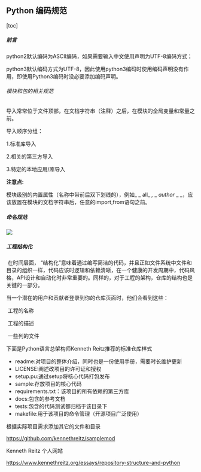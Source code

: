 ## Python 编码规范

[toc]

##### 前言

python2默认编码为ASCII编码，如果需要输入中文使用声明为UTF-8编码方式；

python3默认编码方式为UTF-8，因此使用python3编码时使用编码声明没有作用，即使用Python3编码时没必要添加编码声明。

###### 模块和包的相关规范

导入常常位于文件顶部，在文档字符串（注释）之后，在模块的全局变量和常量之前。

导入顺序分组：

1.标准库导入

2.相关的第三方导入

3.特定的本地应用/库导入

**注意点:**

模块级别的内置属性（名称中带前后双下划线的），例如_ _ all_ _,_ _ _author_ _ _，应该放置在模块的文档字符串后，任意的import,from语句之前。

##### 命名规范

![](F:\Test_Dev\NoteBook\Typora\Images\name.png)

##### 工程结构化

​	在时间层面， “结构化”意味着通过编写简洁的代码，并且正如文件系统中文件和目录的组织一样，代码应该时逻辑和依赖清晰，在一个健康的开发周期中，代码风格，API设计和自动化时非常重要的。同样的，对于工程的架构，仓库的结构也是关键的一部分。

当一个潜在的用户和贡献者登录到你的仓库页面时，他们会看到这些：

​	工程的名称

​	工程的描述

​	一些列的文件

下面是Python语言总架构师Kenneth Reitz推荐的标准仓库样式

- readme:对项目的整体介绍，同时也是一份使用手册，需要时长维护更新
- LICENSE:阐述改项目的许可证和授权
- setup.pu:通过setup将核心代码打包发布
- sample:存放项目的核心代码
- requirements.txt：该项目的所有依赖的第三方库
- docs:包含的参考文档
- tests:包含的代码测试都归档于该目录下
- makefile:用于该项目的命令管理（开源项目广泛使用）

根据实际项目需求添加其它的文件和目录

https://github.com/kennethreitz/samplemod

Kenneth Reitz 个人网站

https://www.kennethreitz.org/essays/repository-structure-and-python



